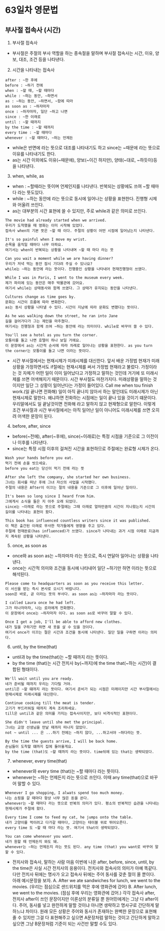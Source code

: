 # 63일차 영문법

## 부사절 접속사 (시간)

1. 부사절 접속사

-   부사절은 주절의 부사 역할을 하는 종속절을 말하며 부사절 접속사는 시간, 이유, 양보, 대조, 조건 등을 나타낸다.

2. 시간을 나타내는 접속사

```
after : ~한 후에
before : ~하기 전에
when : ~할 때, ~할 때마다
while : ~하는 동안, ~하면서
as : ~하는 동안, ~하면서, ~함에 따라
as soon as : ~하자마자
once : ~하자마자, 일단 ~하고 나면
since : ~한 이래로
until : ~할 때까지
by the time : ~할 때까지
every time : ~할 때마다
whenever : ~할 때마다, ~하는 언제든
```

-   while은 반면에 라는 뜻으로 대조를 나타내기도 하고 since는 ~때문에 라는 뜻으로 이유를 나타내기도 한다.
-   as는 시간 이외에도 이유(~때문에), 양보(~이긴 하지만), 양태(~대로, ~하듯이)등을 나타낸다.

3. when, while, as

-   when : ~할때라는 뜻이며 언제인지를 나타낸다. 반복되는 상황에도 쓰여 ~할 때마다 라는 뜻도있다.
-   while : ~하는 동안에 라는 뜻으로 동시에 일어나는 상황을 표현한다. 진행형 시제와 어울려 쓰인다.
-   as는 대부분의 시간 표현에 쓸 수 있지만, 주로 while과 같은 의미로 쓰인다.

```
The movie had already started when we arrived.
우리가 도착했을 때 영화는 이미 시작해 있었다.
접속사 when의 기본 뜻은 ~할 때 이다. 주절의 상황이 어떤 시점에 일어났는지 나타낸다.

It's so painful when I move my wrist.
손목을 움직일 때마다 너무 아파요.
여기서는 when이 반복되는 상황을 나타내며 ~할 때 마다 라는 뜻

Can you wait a moment while we are having dinner?
우리가 저녁 먹는 동안 잠시 기다려 주실 수 있나요?
while는 ~하는 동안에 라는 뜻이다. 진행중인 상황을 나타내어 현재진행형이 쓰였다.

While I was in Paris, I went to the museum every week.
제가 파리에 있는 동안은 매주 박물관에 갔어요.
여기서 while는 상태동사와 함께 쓰였다. 그 상태가 유지되는 동안을 나타낸다.

Cultures change as time goes by.
문화는 시간이 흐름에 따라 변화한다.
as는 동시 상황을 나타낼 수 있다. 시간이 지남에 따라 문화도 변했다는 뜻이다.

As he was walking down the street, he ran into Jane
길을 걸어가다가 그는 제인을 마주쳤다.
여기서는 진행형과 함께 쓰여 ~하는 동안에 라는 의미이다. while로 바꾸어 쓸 수 있다.

You'll see a hotel as you turn the corner.
모퉁이를 돌고 나면 호텔이 하나 보일 거에요.
이 문장에서 as는 시간적 순서에 따라 차례로 일어나는 상황을 표현한다. as you turn the corner는 모퉁이를 돌고 나면 이라는 뜻이다.
```

-   시간 부사절에서는 현재시제가 미래시제를 대신한다. 앞서 배운 가정법 현재가 미래상황을 가정하면서도 if절에는 현재시제를 써서 가정법 현재라고 불렀다. 가정이라는 것 자체가 어떤 일이 이미 일어났다고 가정하고 말하는 것인데 거기에 또 미래시제를 쓰면 어색해지기 때문이다. 시간 부사절도 마찬가지다. 미래상황을 말하는 것이지만 일단 그 상황이 일어난다는 가정이 들어있다. Call me when tou finish work.(일 끝나면 전화해) 일이 아직 끝나지 않아서 하는 말인데도 미래시제가 아닌 현재시제로 말한다. 왜냐하면 전화하는 시점에는 일이 끝나 있을 것이기 떄문이다. 우리말에서도 일 끝날것이면 전화해 라고 말하지 않고 현재형으로 말한다. 이렇게 조건 부사절과 시간 부사절에서는 아직 일어난 일이 아니어도 미래시제를 쓰면 오히려 어색한 문장이 된다.

4. before, after, since

-   before(~전에), after(~후에), since(~이래로)는 특정 시점을 기준으로 그 이전이나 이후를 나타낸다.
-   since는 특정 시점 이후의 걸쳐진 시간을 표현하므로 주절에는 완료형 시제가 온다.

```
Wash your hands before you eat.
먹기 전에 손을 씻으세요.
before you eat는 당신이 먹기 전에 라는 뜻

After she left the company, she started her own business.
그녀는 회사를 떠난 후에 그녀 자신의 사업을 시작했다.
주절의 내용은 After이 이끄는 절의 내용을 기준으로 그 이후에 일어난 일이다.

It's been so long since I heard from him.
그에게서 소식을 들은 지 아주 오래 되었다.
since는 ~이래로 라는 뜻으로 주절에는 그때 이래로 얼마만큼의 시간이 지나왔는지 시간의 길이를 나타내는 표현이 왔다.

This book has influenced countless writers since it was published.
이 책은 출간된 이래로 무사한 작가들에게 영향을 주고 있다.
주절에 현재완료(has influenced)가 쓰였다. since가 나타내는 과거 시점 이래로 지금까지 계속된 상황을 나타낸다.
```

5. once, as soon as

-   once와 as soon as는 ~하자마자 라는 뜻으로, 즉시 연달아 일어나는 상황을 나타낸다.
-   once는 시간적 의미와 조건을 동시에 나타내어 일단 ~하기만 하면 이라는 뜻으로 해석된다.

```
Please come to headquarters as soon as you receive this letter.
이 서신을 받는 즉시 본사로 오시기 바랍니다.
soon은 바로, 곧 이라는 뜻의 부사다. as soon as는 ~하자마자 라는 뜻이다.

I called Laura once he had left.
그가 떠나자마자, 나는 로라에게 전화했다.
이 문장에서 once는 ~하자마자 이다. as soon as로 바꾸어 말할 수 있다.

Once I get a job, I'll be able to afford new clothes.
내가 일을 구하기만 하면 새 옷을 살 수 있을 것이다.
여기서 once가 이끄는 절은 시간과 조건을 동시에 나타낸다. 일단 일을 구하면 이라는 의미다.
```

6. until, by the time(that)

-   until과 by the time(that)는 ~할 때까지 라는 뜻이다.
-   by the time (that)는 시간 전치사 by(~까지)에 the time that(~하는 시간)이 결합된 형태이다.

```
We'll wait until you are ready.
네가 준비될 때까지 우리는 기다릴 거야.
until은 ~할 떄까지 라는 뜻이다. 여기서 준비가 되는 시점은 미래이지만 시간 부사절에서는 현재시제로 미래시제를 대신한다.

Continue cooking till the meat is tender.
고기가 부드러워질 때까지 계속 조리하세요.
till은 until과 같은 의미를 가지는 접속사이지만, 보다 비격식적인 표현이다.

She didn't leave until she met the principal.
그녀는 교장 선생님을 만날 때까지 떠나지 않았다.
not ~ until ... 은 ...하기 전에는 ~하지 않다, ...하고서야 ~하다라는 뜻.

By the time the guests arrive, I will be back home.
손님들이 도착할 떄까지 집에 돌아올게요.
by the time (that)도 ~할 때까지 라는 뜻이다. time뒤에 있는 that는 생략되었다.
```

7. whenever, every time(that)

-   whenever와 every time (that)는 ~할 때마다 라는 뜻이다.
-   whenever는 ~하는 언제든지 라는 뜻으로 쓰인다. 이때 any time(that)으로 바꾸어 말할 수 있다.

```
Whenever I go shopping, I alwats spend too much money.
나는 쇼핑을 갈 때마다 항상 너무 많은 돈을 쓴다.
whenever는 ~할 때마다 라는 뜻으로 반복의 의미가 있다. 평소의 반복적인 습관을 나타내는 현재시제가 주절에 왔다.

Every time I come to feed my cat, he jumps onto the table.
내가 고양이를 먹이려고 다가갈 때마다, 고양이는 테이블 위로 뛰어오른다.
every time 도 ~할 때 마다 라는 뜻. 여기서 that이 생략되었다.

You can come whenever you want.
네가 원할 때 언제든지 와도 돼.
whenever는 ~하는 언제든지 라는 뜻도 된다. any time (that) you want로 바꾸어 말할 수 있다.
```

-   전치사와 접속사, 말하는 사람 마음
    이번에 나온 after, before, since, until, by the time은 사실 시간 전치사의 응용이다. 전치사와 접속사의 의미가 아예 똑같다. 다만 전치사 뒤에는 명사가 오고 접속사 뒤에는 주어 동사를 갖춘 절이 올 뿐이다. 아래 예시문장을 보자.
    A. After we ate sandwiches for lunch, we went to the movies. (우리는 점심으로 샌드위치를 먹은 후에 영화관에 갔어)
    B. After lunch, we went to the movies. (점심 후에 우리는 영화관에 갔어.)
    각각 접속사 after, 전치사 after이 쓰인 문장이지만 이론상의 분류일 뿐 원어민에게는 그냥 다 after이다. 주어, 동사를 넣고 완전하게 말할 것이냐 아니면 생략하고 명사구로 간단하게 말하느냐 차이다. 원래 모든 상황은 주어와 동사가 존재하는 완벽한 문장으로 표현해줄 수 있지만 그걸 다 표현해주고 싶으면 A문장처럼 말하는 것이고 간단하게 말하고 싶으면 그냥 B문장처럼 기준이 되는 사건만 말할 수도 있다.
